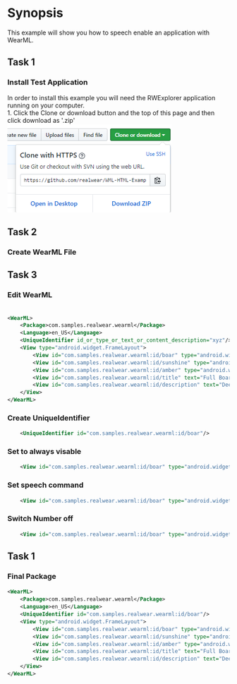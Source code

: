 # Synopsis
This example will show you how to speech enable an application with WearML. 

## Task 1
### Install Test Application
In order to install this example you will need the RWExplorer application running on your computer. 
   <br>      1. Click the Clone or download button and the top of this page and then click download as '.zip'
        ![alt text](/images/download.PNG)

## Task 2
### Create WearML File


## Task 3
### Edit WearML
```xml

<WearML>
    <Package>com.samples.realwear.wearml</Package>
    <Language>en_US</Language>
    <UniqueIdentifier id_or_type_or_text_or_content_description="xyz"/>
    <View type="android.widget.FrameLayout">
        <View id="com.samples.realwear.wearml:id/boar" type="android.widget.ImageButton"/>
        <View id="com.samples.realwear.wearml:id/sunshine" type="android.widget.ImageButton"/>
        <View id="com.samples.realwear.wearml:id/amber" type="android.widget.ImageButton"/>
        <View id="com.samples.realwear.wearml:id/title" text="Full Boar Scotch Ale" type="android.widget.TextView"/>
        <View id="com.samples.realwear.wearml:id/description" text="Deeply malted and caramel apparent with overtones of chocolate and a mild, smoky flavor. A complex beer that is light on the palette and easy drinking." type="android.widget.TextView"/>
    </View>
</WearML>

```

### Create UniqueIdentifier

```xml
    <UniqueIdentifier id="com.samples.realwear.wearml:id/boar"/>
```

### Set to always visable
```xml
    <View id="com.samples.realwear.wearml:id/boar" type="android.widget.ImageButton" overlay_persists="yes"/>
```

### Set speech command 
```xml
    <View id="com.samples.realwear.wearml:id/boar" type="android.widget.ImageButton" overlay_persists="yes" speech_command="Select Boar" overlay_show_text="yes"/>
```

### Switch Number off
```xml
    <View id="com.samples.realwear.wearml:id/boar" type="android.widget.ImageButton" overlay_persists="yes" speech_command="Select Boar" overlay_show_text="yes" overlay_show_number="no"/>
```

## Task 1
### Final Package
```xml
<WearML>
    <Package>com.samples.realwear.wearml</Package>
    <Language>en_US</Language>
    <UniqueIdentifier id="com.samples.realwear.wearml:id/boar"/>
    <View type="android.widget.FrameLayout">
        <View id="com.samples.realwear.wearml:id/boar" type="android.widget.ImageButton" overlay_persists="yes" speech_command="Select Boar" overlay_show_text="yes" overlay_show_number="no"/>        
        <View id="com.samples.realwear.wearml:id/sunshine" type="android.widget.ImageButton" overlay_persists="yes" speech_command="Select Sunshine" overlay_show_text="yes" overlay_show_number="no"/>
        <View id="com.samples.realwear.wearml:id/amber" type="android.widget.ImageButton" overlay_persists="yes" speech_command="Select Amber" overlay_show_text="yes" overlay_show_number="no"/>
        <View id="com.samples.realwear.wearml:id/title" text="Full Boar Scotch Ale" type="android.widget.TextView"/>
        <View id="com.samples.realwear.wearml:id/description" text="Deeply malted and caramel apparent with overtones of chocolate and a mild, smoky flavor. A complex beer that is light on the palette and easy drinking." type="android.widget.TextView"/>
    </View>
</WearML>
```


